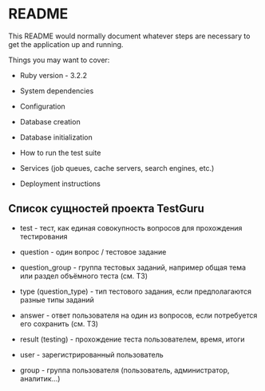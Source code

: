 # README

This README would normally document whatever steps are necessary to get the
application up and running.

Things you may want to cover:

* Ruby version - 3.2.2

* System dependencies

* Configuration

* Database creation

* Database initialization

* How to run the test suite

* Services (job queues, cache servers, search engines, etc.)

* Deployment instructions

## Список сущностей проекта TestGuru

* test - тест, как единая совокупность вопросов для прохождения тестирования

* question - один вопрос / тестовое задание

* question_group - группа тестовых заданий, например общая тема или раздел объёмного теста (см. ТЗ) 

* type (question_type) - тип тестового задания, если предполагаются разные типы заданий

* answer - ответ пользователя на один из вопросов, если потребуется его сохранить (см. ТЗ)

* result (testing) - прохождение теста пользователем, время, итоги

* user - зарегистрированный пользователь

* group - группа пользователя (пользователь, администратор, аналитик...)
